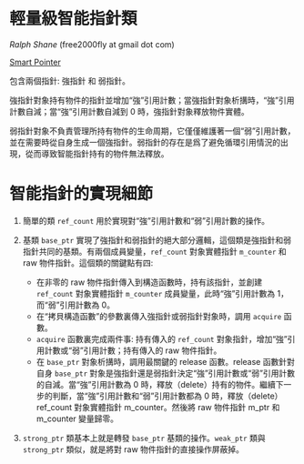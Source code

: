 ﻿輕量級智能指針類
==========================

_Ralph Shane_ (free2000fly at gmail dot com)

[Smart Pointer](https://github.com/free2000fly/SmartPointer)

包含兩個指針: 強指針 和 弱指針。

強指針對象持有物件的指針並增加“強”引用計數；當強指針對象析搆時，“強”引用計數自減；當“強”引用計數自減到 0 時，強指針對象釋放物件實體。

弱指針對象不負責管理所持有物件的生命周期，它僅僅維護著一個“弱”引用計數，並在需要時從自身生成一個強指針。弱指針的存在是爲了避免循環引用情況的出現，從而導致智能指針持有的物件無法釋放。


智能指針的實現細節
==========================

1. 簡單的類 `ref_count` 用於實現對“強”引用計數和“弱”引用計數的操作。

2.  基類 `base_ptr` 實現了強指針和弱指針的絕大部分邏輯，這個類是強指針和弱指針共同的基類。有兩個成員變量，`ref_count` 對象實體指針 `m_counter` 和 raw 物件指針。這個類的關鍵點有四: 

    * 在非零的 raw 物件指針傳入到構造函數時，持有該指針，並創建 `ref_count` 對象實體指針 `m_counter` 成員變量，此時“強”引用計數為 1，而“弱”引用計數為 0。
    * 在“拷貝構造函數”的參數裏傳入強指針或弱指針對象時，調用 `acquire` 函數。
    * `acquire` 函數裏完成兩件事: 持有傳入的 `ref_count` 對象指針，增加“強”引用計數或“弱”引用計數；持有傳入的 raw 物件指針。
    * 在 `base_ptr` 對象析搆時，調用最關鍵的 release 函數。release 函數針對自身 `base_ptr` 對象是強指針還是弱指針決定“強”引用計數或“弱”引用計數的自減。當“強”引用計數為 0 時，釋放（delete）持有的物件。繼續下一步的判斷，當“強”引用計數和“弱”引用計數都為 0 時，釋放（delete）ref_count 對象實體指針 m_counter。然後將 raw 物件指針 m_ptr 和 m_counter 變量歸零。


3.  `strong_ptr` 類基本上就是轉發 `base_ptr` 基類的操作。`weak_ptr` 類與 `strong_ptr` 類似，就是將對 raw 物件指針的直接操作屏蔽掉。
